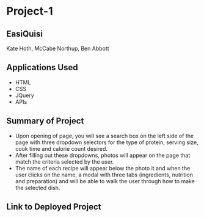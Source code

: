 # Project-1

## EasiQuisi
Kate Hoth, McCabe Northup, Ben Abbott

## Applications Used
- HTML
- CSS
- JQuery
- APIs

## Summary of Project
- Upon opening of page, you will see a search box on the left side of the page with three dropdown selectors for the type of protein, serving size, cook time and calorie count desired.
- After filling out these dropdowns, photos will appear on the page that match the criteria selected by the user.
- The name of each recipe will appear below the photo it and when the user clicks on the name, a modal with three tabs (ingredients, nutrition and preparation) and will be able to walk the user through how to make the selected dish.



## Link to Deployed Project